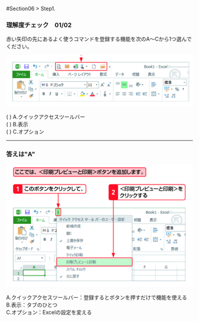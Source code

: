 ﻿#Section06 > Step1.  
  
### 理解度チェック　01/02  
  
赤い矢印の先にあるよく使うコマンドを登録する機能を次のA～Cから1つ選んでください。  
  
![](01_006_001_Q1.jpg)  
  
( ) A.クイックアクセスツールバー  
( ) B.表示  
( ) C.オプション  
  
---  
  
### 答えは"A"  
  
![](01_006_001_A1.jpg)  
  
A.クイックアクセスツールバー：登録するとボタンを押すだけで機能を使える  
B.表示：タブのひとつ  
C.オプション：Excelの設定を変える